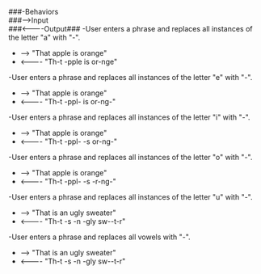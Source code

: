 ###-Behaviors                  
###-->Input                   
###<----Output###
-User enters a phrase and replaces all instances of the letter "a" with "-".
* --> "That apple is orange"
* <---- "Th-t -pple is or-nge"   

-User enters a phrase and replaces all instances of the letter "e" with "-".
* --> "That apple is orange"
* <---- "Th-t -ppl- is or-ng-"    

-User enters a phrase and replaces all instances of the letter "i" with "-".
* --> "That apple is orange"
* <---- "Th-t -ppl- -s or-ng-"    

-User enters a phrase and replaces all instances of the letter "o" with "-".
* --> "That apple is orange"
* <---- "Th-t -ppl- -s -r-ng-"    

-User enters a phrase and replaces all instances of the letter "u" with "-".
* --> "That is an ugly sweater"
* <---- "Th-t -s -n -gly sw--t-r"

-User enters a phrase and replaces all vowels with "-".
* --> "That is an ugly sweater"
* <---- "Th-t -s -n -gly sw--t-r"
